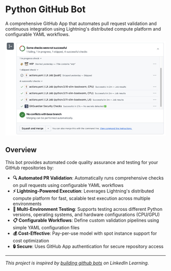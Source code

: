# Python GitHub Bot

A comprehensive GitHub App that automates pull request validation and continuous integration using Lightning's distributed compute platform and configurable YAML workflows.

![GitHub Bot app](assets/lit-ci-demo.jpg)

## Overview

This bot provides automated code quality assurance and testing for your GitHub repositories by:

- **🔍 Automated PR Validation**: Automatically runs comprehensive checks on pull requests using configurable YAML workflows
- **⚡ Lightning-Powered Execution**: Leverages Lightning's distributed compute platform for fast, scalable test execution across multiple environments
- **🎯 Multi-Environment Testing**: Supports testing across different Python versions, operating systems, and hardware configurations (CPU/GPU)
- **📋 Configurable Workflows**: Define custom validation pipelines using simple YAML configuration files
- **💰 Cost-Effective**: Pay-per-use model with spot instance support for cost optimization
- **🔒 Secure**: Uses GitHub App authentication for secure repository access

______________________________________________________________________

_This project is inspired by [building github bots](https://www.linkedin.com/learning/building-github-bots) on LinkedIn Learning._
